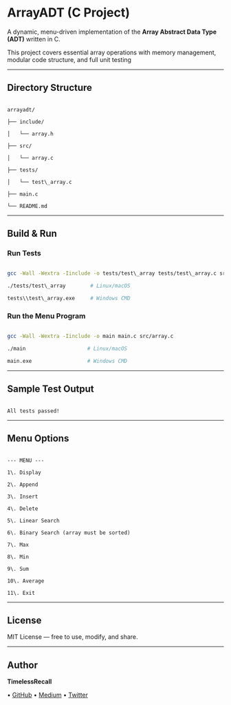 # ArrayADT (C Project)



A dynamic, menu-driven implementation of the **Array Abstract Data Type (ADT)** written in C.  

This project covers essential array operations with memory management, modular code structure, and full unit testing



---



## Directory Structure



```

arrayadt/

├── include/

│   └── array.h        

├── src/

│   └── array.c         

├── tests/

│   └── test\_array.c     

├── main.c               

└── README.md            

```



---



## Build \& Run



### Run Tests



```bash

gcc -Wall -Wextra -Iinclude -o tests/test\_array tests/test\_array.c src/array.c

./tests/test\_array        # Linux/macOS

tests\\test\_array.exe     # Windows CMD

```



### Run the Menu Program



```bash

gcc -Wall -Wextra -Iinclude -o main main.c src/array.c

./main                    # Linux/macOS

main.exe                  # Windows CMD

```



---



## Sample Test Output



```

All tests passed!

```



---



## Menu Options



```

--- MENU ---

1\. Display

2\. Append

3\. Insert

4\. Delete

5\. Linear Search

6\. Binary Search (array must be sorted)

7\. Max

8\. Min

9\. Sum

10\. Average

11\. Exit

```



---



## License



MIT License — free to use, modify, and share.  



---



## Author



**TimelessRecall** 

• [GitHub](https://github.com/TheTimelessRecall) • [Medium](https://medium.com/@TimelessRecall) •  [Twitter](https://x.com/TimelessRecall)

